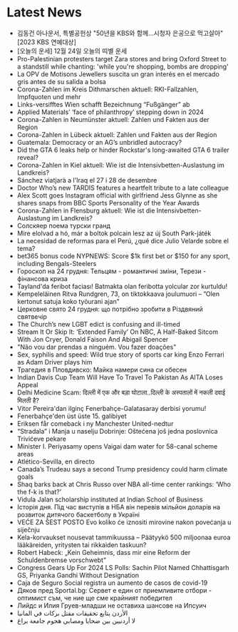 # Latest News
-  김동건 아나운서, 특별공헌상 "50년을 KBS와 함께…시청자 은공으로 먹고살아" [2023 KBS 연예대상]
-  [오늘의 운세] 12월 24일 오늘의 띠별 운세
-  Pro-Palestinian protesters target Zara stores and bring Oxford Street to a standstill while chanting: 'while you're shopping, bombs are dropping'
-  La OPV de Motisons Jewellers suscita un gran interés en el mercado gris antes de su salida a bolsa
-  Corona-Zahlen im Kreis Dithmarschen aktuell: RKI-Fallzahlen, Impfquoten und mehr
-  Links-versifftes Wien schafft Bezeichnung “Fußgänger” ab
-  Applied Materials’ ‘face of philanthropy’ stepping down in 2024
-  Corona-Zahlen in Neumünster aktuell: Zahlen und Fakten aus der Region
-  Corona-Zahlen in Lübeck aktuell: Zahlen und Fakten aus der Region
-  Guatemala: Democracy or an AG’s unbridled autocracy?
-  Did the GTA 6 leaks help or hinder Rockstar's long-awaited GTA 6 trailer reveal?
-  Corona-Zahlen in Kiel aktuell: Wie ist die Intensivbetten-Auslastung im Landkreis?
-  Sánchez viatjarà a l'Iraq el 27 i 28 de desembre
-  Doctor Who’s new TARDIS features a heartfelt tribute to a late colleague
-  Alex Scott goes Instagram official with girlfriend Jess Glynne as she shares snaps from BBC Sports Personality of the Year Awards
-  Corona-Zahlen in Flensburg aktuell: Wie ist die Intensivbetten-Auslastung im Landkreis?
-  Солскяер поема турски гранд
-  Mire elolvad a hó, már a boltok polcain lesz az új South Park-játék
-  La necesidad de reformas para el Perú, ¿qué dice Julio Velarde sobre el tema?
-  bet365 bonus code NYPNEWS: Score $1k first bet or $150 for any sport, including Bengals-Steelers
-  Гороскоп на 24 грудня: Тельцям - романтичні зміни, Терези - фінансова криза
-  Tayland'da feribot faciası! Batmakta olan feribotta yolcular zor kurtuldu!
-  Kempeleläinen Ritva Rundgren, 73, on tiktokkaava joulumuori – ”Olen kertonut satuja koko työurani ajan”
-  Церковне свято 24 грудня: що потрібно зробити в Різдвяний святвечір
-  The Church’s new LGBT edict is confusing and ill-timed
-  Stream It Or Skip It: ‘Extended Family’ On NBC, A Half-Baked Sitcom With Jon Cryer, Donald Faison And Abigail Spencer
-  "Não vou dar prendas a ninguém. Vou fazer doações"
-  Sex, syphilis and speed: Wild true story of sports car king Enzo Ferrari as Adam Driver plays him
-  Трагедия в Пловдивско: Майка намери сина си обесен
-  Indian Davis Cup Team Will Have To Travel To Pakistan As AITA Loses Appeal
-  Delhi Medicine Scam: दिल्ली में एक और बड़ा घोटाला..दिल्ली के अस्पतालों में नकली दवाई मिलती है?
-  Vitor Pereira'dan ilginç Fenerbahçe-Galatasaray derbisi yorumu!
-  Fenerbahçe'den üst üste 15. galibiyet
-  Eriksen får comeback i ny Manchester United-nedtur
-  “Stradala” i Manja u naselju Dobrinje: Oštećena još jedna poslovnica Trivićeve pekare
-  Minister I. Periyasamy opens Vaigai dam water for 58-canal scheme areas
-  Atlético-Sevilla, en directo
-  Canada’s Trudeau says a second Trump presidency could harm climate goals
-  Shaq barks back at Chris Russo over NBA all-time center rankings: ‘Who the f-k is that?’
-  Vidula Jalan scholarship instituted at Indian School of Business
-  Історія дня. Під час виступів в НБА він перевів мільйон доларів на розвиток дитячого баскетболу в Україні
-  VEĆE ZA ŠEST POSTO Evo koliko će iznositi mirovine nakon povećanja u siječnju
-  Kela-korvaukset nousevat tammikuussa – Päätyykö 500 miljoonaa euroa lääkäreiden, yritysten tai rikkaiden taskuun?
-  Robert Habeck: „Kein Geheimnis, dass mir eine Reform der Schuldenbremse vorschwebt"
-  Congress Gears Up For 2024 LS Polls: Sachin Pilot Named Chhattisgarh GS, Priyanka Gandhi Without Designation
-  Caja de Seguro Social registra un aumento de casos de covid-19
-  Дяков пред Sportal.bg: Сервет е един от приемливите отбори - оптимист съм, че ние ще сме крайният победител
-  Лийдс и Илия Груев-младши не оставиха шансове на Ипсуич
-  الأردن يتابع تحقيقات مقتل بركات في المانيا
-  لا أردنيين بين ضحايا ومصابي هجوم جامعة براغ
